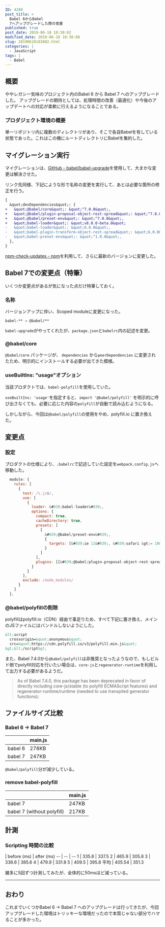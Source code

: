 ```yaml
---
ID: 4280
post_title: >
  Babel 6からBabel
  7へアップグレードした際の覚書
published: true
post_date: 2019-06-18 10:38:02
modified_date: 2019-06-18 10:38:08
slug: 20190618103802.html
categories: |
  - JavaScript
tags: |
  - Babel
---
```

## 概要
ややレガシー気味のプロジェクト内のBabel 6 から Babel 7 へのアップグレードした。
アップグレードの期待としては、処理時間の改善（最適化）や今後のアップデートへの対応が柔軟に行えるようになることである。

### プロダジェクト環境の概要
単一リポジトリ内に複数のディレクトリがあり、そこで各自Babelを有している状態であった。これはこの機にルートディレクトリにBabelを集約した。

## マイグレーション実行
マイグレーションは、[GitHub - babel/babel-upgrade](https://github.com/babel/babel-upgrade)を使用して、大まかな変更は解決させた。

リンク先同様、下記にような形で名称の変更を実行して、あとは必要な箇所の修正を行う。
```diff
{
  &quot;devDependencies&quot;: {
+   &quot;@babel/core&quot;: &quot;^7.0.0&quot;,
+   &quot;@babel/plugin-proposal-object-rest-spread&quot;: &quot;^7.0.0&quot;,
+   &quot;@babel/preset-env&quot;: &quot;^7.0.0&quot;,
+   &quot;babel-loader&quot;: &quot;v8.0.0-beta.0&quot;
-   &quot;babel-loader&quot;: &quot;6.0.0&quot;,
-   &quot;babel-plugin-transform-object-rest-spread&quot;: &quot;6.0.0&quot;,
-   &quot;babel-preset-env&quot;: &quot;^1.0.0&quot;,
  },
}
```

[npm-check-updates  -  npm](https://www.npmjs.com/package/npm-check-updates)を利用して、さらに最新のバージョンに変更した。

## Babel 7での変更点（特筆）
いくつか変更点があるが気になった点だけ特筆しておく。

### 名称
バージョンアップに伴い、Scoped moduleに変更になった。
```
babel-** → @babel/**
```

`babel-upgrade`がやってくれたが、`package.json`と`babelrc`内の記述を変更。

### @babel/core
`@babel/core` パッケージが、 `dependencies` から`peerDependencies` に変更されたため、明示的にインストールする必要が出てきた模様。

### useBuiltIns: "usage"オプション
当該プロダクトでは、`babel-polyfill`を使用していた。

`useBuiltIns: 'usage'`を指定すると、`import '@babel/polyfill'` を明示的に呼び出さなくても、必要に応じた内容の`polyfill`が自動で読み込むようになる。

しかしながら、今回は`@babel/polyfill`の使用をやめ、polyfill.io に置き換えた。

## 変更点
### 設定
プロダクトの仕様により、`.babelrc`で記述していた設定を`webpack.config.js`へ移動した。

```js
  module: {
    rules: [
      {
        test: /\.js$/,
        use: [
          {
            loader: &#039;babel-loader&#039;,
            options: {
              compact: true,
              cacheDirectory: true,
              presets: [
                [
                  &#039;@babel/preset-env&#039;,
                  {
                    targets: [&#039;ie 11&#039;, &#039;safari &gt;= 10&#039;, &#039;not dead&#039;]
                  }
                ]
              ],
              plugins: [[&#039;@babel/plugin-proposal-object-rest-spread&#039;], [&#039;@babel/plugin-transform-object-assign&#039;]]
            }
          }
        ],
        exclude: /node_modules/
      }
    ]
  },
```

### @babel/polyfillの削除
polyfillはpolyfill.io（CDN）経由で事足りため、すべて下記に置き換え、メインのJSファイルにはバンドルしないようにした。

```html
&lt;script
  crossorigin=&quot;anonymous&quot;
  src=&quot;https://cdn.polyfill.io/v3/polyfill.min.js&quot;
&gt;&lt;/script&gt;
```

また、Babel 7.4.0から`@babel/polyfill`は非推奨となったようなので、もしビルド側でpolyfill対応を行いたい場合は、`core-js`と`regenerator-runtime`を利用して出力する必要があるようだ。

> As of Babel 7.4.0, this package has been deprecated in favor of directly including core-js/stable (to polyfill ECMAScript features) and regenerator-runtime/runtime (needed to use transpiled generator functions):

## ファイルサイズ比較
### Babel 6 -> Babel 7

|  | main.js |
| -- | -- |
| babel 6 | 278KB |
| babel 7 | 247KB |

`@babel/polyfill`分が減少している。

### remove babel-polyfill

|  | main.js |
| -- | -- |
| babel 7 | 247KB |
| babel 7 (without polyfill) | 217KB |

## 計測
### Scripting 時間の比較

  | before (ms) | after (ms)
-- | -- | --
1 | 335.8 | 337.5
2 | 465.9 | 305.8
3 | 336.6 | 385.6
4 | 479.9 | 331.8
5 | 409.5 | 395.8
平均 | 405.54 | 351.3

雑多に5回ずつ計測してみたが、全体的に50msほど減っている。

---

## おわり
これまでいくつかBabel 6 → Babel 7 へのアップグレードは行ってきたが、今回アップグレードした環境はトリッキーな環境だったので本質じゃない部分でハマることが多かった。